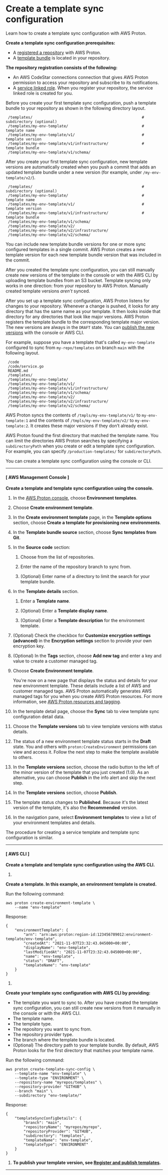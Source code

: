 # Create a template sync configuration<a name="create-template-sync"></a>

Learn how to create a template sync configuration with AWS Proton\.

**Create a template sync configuration prerequisites:**
+ A [registered a repository](ag-create-repo.md) with AWS Proton\.
+ A [template bundle](ag-template-bundles.md) is located in your repository\.

**The repository registration consists of the following:**
+ An AWS CodeStar connections connection that gives AWS Proton permission to access your repository and subscribe to its notifications\.
+ A [service linked role](using-service-linked-roles.md)\. When you register your repository, the service linked role is created for you\.

Before you create your first template sync configuration, push a template bundle to your repository as shown in the following directory layout\.

```
 /templates/                                                 # subdirectory (optional)
 /templates/my-env-template/                                 # template name
 /templates/my-env-template/v1/                              # template version
 /templates/my-env-template/v1/infrastructure/               # template bundle
 /templates/my-env-template/v1/schema/
```

After you create your first template sync configuration, new template versions are automatically created when you push a commit that adds an updated template bundle under a new version \(for example, under `/my-env-template/v2/`\)\.

```
 /templates/                                                 # subdirectory (optional)
 /templates/my-env-template/                                 # template name
 /templates/my-env-template/v1/                              # template version
 /templates/my-env-template/v1/infrastructure/               # template bundle
 /templates/my-env-template/v1/schema/
 /templates/my-env-template/v2/
 /templates/my-env-template/v2/infrastructure/
 /templates/my-env-template/v2/schema/
```

You can include new template bundle versions for one or more sync configured templates in a single commit\. AWS Proton creates a new template version for each new template bundle version that was included in the commit\.

After you created the template sync configuration, you can still manually create new versions of the template in the console or with the AWS CLI by uploading template bundles from an S3 bucket\. Template syncing only works in one direction: from your repository to AWS Proton\. Manually created template versions *aren’t* synced\.

After you set up a template sync configuration, AWS Proton listens for changes to your repository\. Whenever a change is pushed, it looks for any directory that has the same name as your template\. It then looks inside that directory for any directories that look like major versions\. AWS Proton registers the template bundle to the corresponding template major version\. The new versions are always in the `DRAFT` state\. You can [publish the new versions](template-create.md) with the console or AWS CLI\.

For example, suppose you have a template that's called `my-env-template` configured to sync from `my-repo/templates` on branch `main` with the following layout\.

```
 /code
 /code/service.go
 README.md
 /templates/
 /templates/my-env-template/
 /templates/my-env-template/v1/
 /templates/my-env-template/v1/infrastructure/
 /templates/my-env-template/v1/schema/
 /templates/my-env-template/v2/
 /templates/my-env-template/v2/infrastructure/
 /templates/my-env-template/v2/schema/
```

AWS Proton syncs the contents of `/tmpls/my-env-template/v1/` to `my-env-template:1` and the contents of `/tmpls/my-env-template/v2/` to `my-env-template:2`\. It creates these major versions if they don’t already exist\.

AWS Proton found the first directory that matched the template name\. You can limit the directories AWS Proton searches by specifying a `subdirectoryPath` when you create or edit a template sync configuration\. For example, you can specify `/production-templates/` for `subdirectoryPath`\.

You can create a template sync configuration using the console or CLI\.

------
#### [ AWS Management Console ]

**Create a template and template sync configuration using the console\.**

1. In the [AWS Proton console](https://console.aws.amazon.com/proton/), choose **Environment templates**\.

1. Choose **Create environment template**\.

1. In the **Create environment template** page, in the **Template options** section, choose **Create a template for provisioning new environments**\.

1. In the **Template bundle source** section, choose **Sync templates from Git**\.

1. In the **Source code** section:

   1. Choose from the list of repositories\.

   1. Enter the name of the repository branch to sync from\.

   1. \(Optional\) Enter name of a directory to limit the search for your template bundle\.

1. In the **Template details** section\.

   1. Enter a **Template name**\.

   1. \(Optional\) Enter a **Template display name**\.

   1. \(Optional\) Enter a **Template description** for the environment template\.

1. \(Optional\) Check the checkbox for **Customize encryption settings \(advanced\)** in the **Encryption settings** section to provide your own encryption key\.

1. \(Optional\) In the **Tags** section, choose **Add new tag** and enter a key and value to create a customer managed tag\.

1. Choose **Create Environment template**\.

   You're now on a new page that displays the status and details for your new environment template\. These details include a list of AWS and customer managed tags\. AWS Proton automatically generates AWS managed tags for you when you create AWS Proton resources\. For more information, see [AWS Proton resources and tagging](resources.md)\.

1. In the template detail page, choose the **Sync** tab to view template sync configuration detail data\.

1. Choose the **Template versions** tab to view template versions with status details\.

1. The status of a new environment template status starts in the **Draft** state\. You and others with `proton:CreateEnvironment` permissions can view and access it\. Follow the next step to make the template available to others\.

1. In the **Template versions** section, choose the radio button to the left of the minor version of the template that you just created \(1\.0\)\. As an alternative, you can choose **Publish** in the info alert and skip the next step\.

1. In the **Template versions** section, choose **Publish**\.

1. The template status changes to **Published**\. Because it's the latest version of the template, it's also the **Recommended** version\.

1. In the navigation pane, select **Environment templates** to view a list of your environment templates and details\.

The procedure for creating a service template and template sync configuration is similar\.

------
#### [ AWS CLI ]

**Create a template and template sync configuration using the AWS CLI\.**

1. 

**Create a template\. In this example, an environment template is created\.**

   Run the following command:

   ```
   aws proton create-environment-template \
       --name "env-template"
   ```

   Response:

   ```
   {
       "environmentTemplate": {
           "arn": "arn:aws:proton:region-id:123456789012:environment-template/env-template",
           "createdAt": "2021-11-07T23:32:43.045000+00:00",
           "displayName": "env-template",
           "lastModifiedAt": "2021-11-07T23:32:43.045000+00:00",
           "name": "env-template",
           "status": "DRAFT",
           "templateName": "env-template"
       }
   }
   ```

1. 

**Create your template sync configuration with AWS CLI by providing:**
   + The template you want to sync to\. After you have created the template sync configuration, you can still create new versions from it manually in the console or with the AWS CLI\.
   + The template name\.
   + The template type\.
   + The repository you want to sync from\.
   + The repository provider type\.
   + The branch where the template bundle is located\.
   + \(Optional\) The directory path to your template bundle\. By default, AWS Proton looks for the first directory that matches your template name\.

   Run the following command:

   ```
   aws proton create-template-sync-config \
       --template-name "env-template" \
       --template-type "ENVIRONMENT" \
       --repository-name "myrepos/templates" \
       --repository-provider "GITHUB" \
       --branch "main" \
       --subdirectory "env-template/"
   ```

   Response:

   ```
   {
       "templateSyncConfigDetails": {
           "branch": "main",
           "repositoryName": "myrepos/myrepo",
           "repositoryProvider": "GITHUB",
           "subdirectory": "templates",
           "templateName": "env-template",
           "templateType": "ENVIRONMENT"
       }
   }
   ```

1. **To publish your template version, see [Register and publish templates](template-create.md)\.**

------